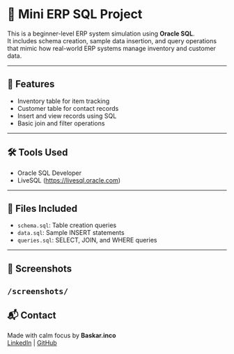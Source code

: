 # 🧾 Mini ERP SQL Project

This is a beginner-level ERP system simulation using **Oracle SQL**.  
It includes schema creation, sample data insertion, and query operations that mimic how real-world ERP systems manage inventory and customer data.

---

## 📂 Features

- Inventory table for item tracking  
- Customer table for contact records  
- Insert and view records using SQL  
- Basic join and filter operations  

---

## 🛠 Tools Used

- Oracle SQL Developer  
- LiveSQL (https://livesql.oracle.com)

---

## 📁 Files Included

- `schema.sql`: Table creation queries  
- `data.sql`: Sample INSERT statements  
- `queries.sql`: SELECT, JOIN, and WHERE queries

---

## 📸 Screenshots


`/screenshots/`
---

## 📬 Contact

Made with calm focus by **Baskar.inco**  
[LinkedIn](https://linkedin.com/in/baskarinc) | [GitHub](https://github.com/Baskar-Ventures)
